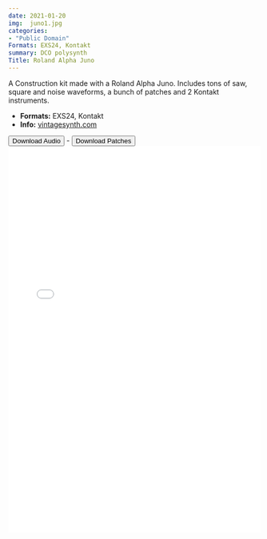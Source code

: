 ```yaml
---
date: 2021-01-20
img:  juno1.jpg
categories: 
- "Public Domain"
Formats: EXS24, Kontakt
summary: DCO polysynth 
Title: Roland Alpha Juno 
---
```



A Construction kit made with a Roland Alpha Juno. Includes tons of saw, square and noise waveforms, a bunch of patches and 2 Kontakt instruments.

-   **Formats:** EXS24, Kontakt
-   **Info:** [vintagesynth.com](http://www.vintagesynth.com/roland/ajuno1.php)

<div class="buttons"> <a href="https://www.dropbox.com/sh/o0ds519ezs079ef/AACkx8F7Gwfy8ZSSkEZMf6p6a?dl=0"> <button>Download Audio</button></a> - <a href="https://github.com/publicsamples/Roland-Alpha-Juno"> <button>Download Patches</button></a></div>








<iframe width="100%" height="770px" src="/Demos/demos/aj.html" frameborder="0" allow="accelerometer; autoplay; clipboard-write; encrypted-media; gyroscope; picture-in-picture" allowfullscreen></iframe>


 